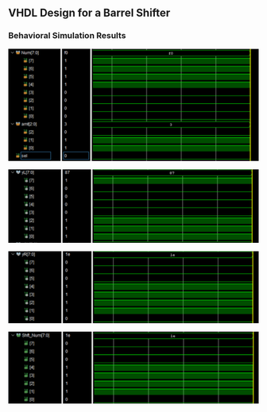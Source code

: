 ## VHDL Design for a Barrel Shifter
### Behavioral Simulation Results
![Input_Signal](./Sim_SS/input.PNG)

![Left_Shift](./Sim_SS/yL.PNG)

![right_shift](./Sim_SS/yR.PNG)

![Output_signal](./Sim_SS/output.PNG)
